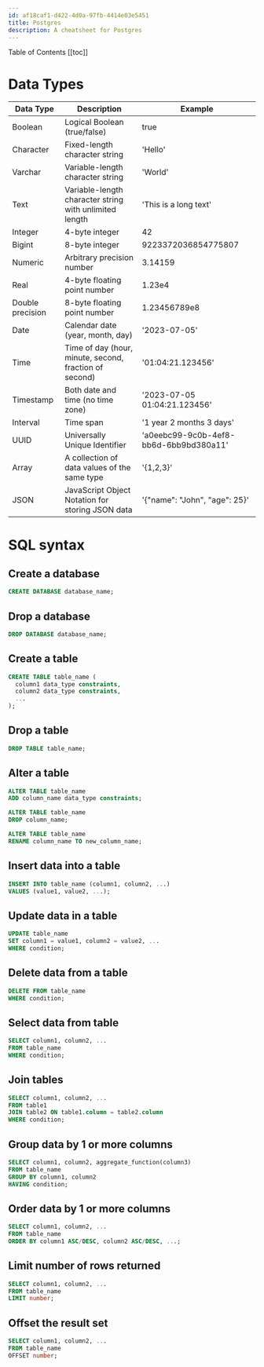 ```yaml
---
id: af18caf1-d422-4d0a-97fb-4414e03e5451
title: Postgres
description: A cheatsheet for Postgres
---
```


Table of Contents
[[toc]]

# Data Types

| Data Type | Description | Example |
|-----------|-------------|---------|
| Boolean | Logical Boolean (true/false) | true |
| Character | Fixed-length character string | 'Hello' |
| Varchar | Variable-length character string | 'World' |
| Text | Variable-length character string with unlimited length | 'This is a long text' |
| Integer | 4-byte integer | 42 |
| Bigint | 8-byte integer | 9223372036854775807 |
| Numeric | Arbitrary precision number | 3.14159 |
| Real | 4-byte floating point number | 1.23e4 |
| Double precision | 8-byte floating point number | 1.23456789e8 |
| Date | Calendar date (year, month, day) | '2023-07-05' |
| Time | Time of day (hour, minute, second, fraction of second) | '01:04:21.123456' |
| Timestamp | Both date and time (no time zone) | '2023-07-05 01:04:21.123456' |
| Interval | Time span | '1 year 2 months 3 days' |
| UUID | Universally Unique Identifier | 'a0eebc99-9c0b-4ef8-bb6d-6bb9bd380a11' |
| Array | A collection of data values of the same type | '{1,2,3}' |
| JSON | JavaScript Object Notation for storing JSON data | '{"name": "John", "age": 25}' |

# SQL syntax

## Create a database

```sql
CREATE DATABASE database_name;
```

## Drop a database

```sql
DROP DATABASE database_name;
```

## Create a table

```sql
CREATE TABLE table_name (
  column1 data_type constraints,
  column2 data_type constraints,
  ...
);
```

## Drop a table

```sql
DROP TABLE table_name;
```

## Alter a table

```sql
ALTER TABLE table_name
ADD column_name data_type constraints;

ALTER TABLE table_name
DROP column_name;

ALTER TABLE table_name
RENAME column_name TO new_column_name;
```

## Insert data into a table

```sql
INSERT INTO table_name (column1, column2, ...)
VALUES (value1, value2, ...);
```

## Update data in a table

```sql
UPDATE table_name
SET column1 = value1, column2 = value2, ...
WHERE condition;
```

## Delete data from a table

```sql
DELETE FROM table_name
WHERE condition;
```

## Select data from table

```sql
SELECT column1, column2, ...
FROM table_name
WHERE condition;
```

## Join tables

```sql
SELECT column1, column2, ...
FROM table1
JOIN table2 ON table1.column = table2.column
WHERE condition;
```

## Group data by 1 or more columns

```sql
SELECT column1, column2, aggregate_function(column3)
FROM table_name
GROUP BY column1, column2
HAVING condition;
```

## Order data by 1 or more columns

```sql
SELECT column1, column2, ...
FROM table_name
ORDER BY column1 ASC/DESC, column2 ASC/DESC, ...;
```

## Limit number of rows returned

```sql
SELECT column1, column2, ...
FROM table_name
LIMIT number;
```

## Offset the result set

```sql
SELECT column1, column2, ...
FROM table_name
OFFSET number;
```



